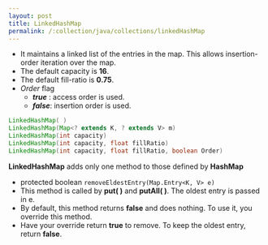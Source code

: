 ```yaml
---
layout: post
title: LinkedHashMap
permalink: /:collection/java/collections/linkedHashMap
---
```



* It maintains a linked list of the entries in the map. This allows insertion-order iteration over the map.
* The default capacity is **16**. 
* The default fill-ratio is **0.75**.
* *Order* flag
  * ***true*** : access order is used.
  * ***false***: insertion order is used. 

```java
LinkedHashMap( )
LinkedHashMap(Map<? extends K, ? extends V> m)
LinkedHashMap(int capacity)
LinkedHashMap(int capacity, float fillRatio)
LinkedHashMap(int capacity, float fillRatio, boolean Order)
```

**LinkedHashMap** adds only one method to those defined by **HashMap**
* protected boolean `removeEldestEntry(Map.Entry<K, V> e)` 
* This method is called by **put( )** and **putAll( )**. The oldest entry is passed in e. 
* By default, this method returns **false** and does nothing. To use it, you override this method.
* Have your override return **true** to remove. To keep the oldest entry, return **false**.
